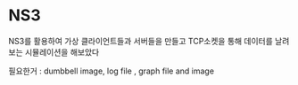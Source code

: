# NS3 

NS3를 활용하여 가상 클라이언트들과 서버들을 만들고 TCP소켓을 통해 데이터를 날려보는 시뮬레이션을 해보았다 


필요한거 : dumbbell image, log file , graph file and image 
